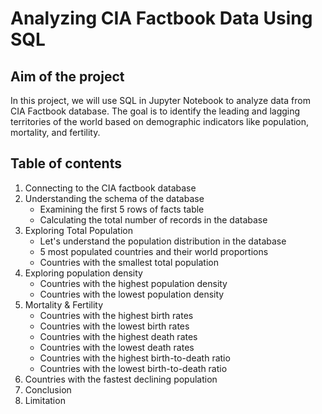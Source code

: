 # Analyzing CIA Factbook Data Using SQL

## Aim of the project
In this project, we will use SQL in Jupyter Notebook to analyze data from CIA Factbook database. The goal is to identify the leading and lagging territories of the world based on demographic indicators like population, mortality, and fertility.

## Table of contents
1. Connecting to the CIA factbook database
2. Understanding the schema of the database
    - Examining the first 5 rows of facts table
    - Calculating the total number of records in the database
3. Exploring Total Population
    - Let's understand the population distribution in the database
    - 5 most populated countries and their world proportions
    - Countries with the smallest total population
4. Exploring population density
    - Countries with the highest population density
    - Countries with the lowest population density
5. Mortality & Fertility
    - Countries with the highest birth rates
    - Countries with the lowest birth rates
    - Countries with the highest death rates
    - Countries with the lowest death rates
    - Countries with the highest birth-to-death ratio
    - Countries with the lowest birth-to-death ratio
6. Countries with the fastest declining population
7. Conclusion    
8. Limitation
